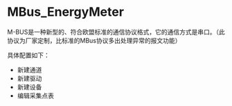 # MBus_EnergyMeter

M-BUS是一种新型的、符合欧盟标准的通信协议格式，它的通信方式是串口。（此协议为厂家定制，比标准的MBus协议多出处理异常的报文功能）

具体配置如下：

- 新建通道
- 新建驱动
- 新建设备
- 编辑采集点表

  